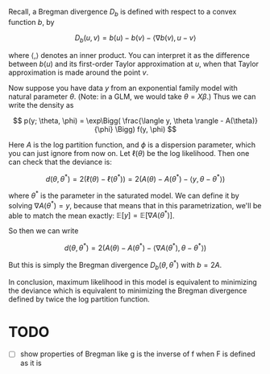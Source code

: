 Recall, a Bregman divergence $D_b$ is defined with respect to a convex function $b$, by 

$$
D_b(u, v) = b(u) - b(v) - \langle \nabla b(v), u - v \rangle
$$

where $\langle , \rangle$ denotes an inner product. You can interpret it as the difference between $b(u)$ and its first-order Taylor approximation at $u$, when that Taylor approximation is made around the point $v$. 

Now suppose you have data $y$ from an exponential family model with natural parameter $\theta$. (Note: in a GLM, we would take $\theta = X \beta$.) Thus we can write the density as 

$$
p(y; \theta, \phi) = \exp\Bigg( \frac{\langle y, \theta \rangle - A(\theta)}{\phi} \Bigg)  f(y, \phi)
$$

Here $A$ is the log partition function, and $\phi$ is a dispersion parameter, which you can just ignore from now on. Let $\ell(\theta)$ be the log likelihood. Then one can check that the deviance is:

$$
d(\theta, \theta^*) = 2(\ell(\theta) - \ell(\theta^*)) = 2(A(\theta) - A(\theta^*) - \langle y, \theta - \theta^* \rangle)
$$

where $\theta^*$ is the parameter in the saturated model. We can define it by solving $\nabla A(\theta^*) = y$, because that means that in this parametrization, we'll be able to match the mean exactly: $\mathbb{E}[y] = \mathbb{E}[\nabla A(\theta^*)]$.

So then we can write 

$$
d(\theta, \theta^*) = 2(A(\theta) - A(\theta^*) - \langle\nabla A(\theta^*), \theta - \theta^*\rangle) 
$$

But this is simply the Bregman divergence $D_b(\theta, \theta^*)$ with $b = 2A$. 

In conclusion, maximum likelihood in this model is equivalent to minimizing the deviance which is equivalent to minimizing the Bregman divergence defined by twice the log partition function.

# TODO
- [ ] show properties of Bregman like g is the inverse of f when F is defined as it is